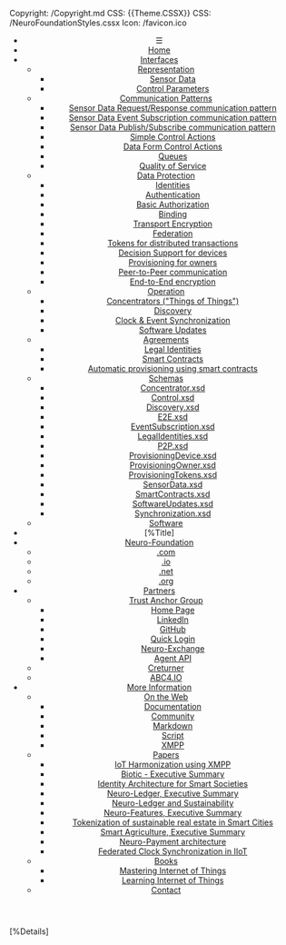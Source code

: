 ﻿Copyright: /Copyright.md
CSS: {{Theme.CSSX}}
CSS: /NeuroFoundationStyles.cssx
Icon: /favicon.ico

<header id="header">
<nav>

* &#9776;
* [Home](/Index.md)
* [Interfaces](#)
	* [Representation](#)
		* [Sensor Data](SensorData.md)
		* [Control Parameters](ControlParameters.md)
	* [Communication Patterns](#)
		* [Sensor Data Request/Response communication pattern](SensorDataRequestResponse.md)
		* [Sensor Data Event Subscription communication pattern](SensorDataEventSubscription.md)
		* [Sensor Data Publish/Subscribe communication pattern](SensorDataPublishSubscribe.md)
		* [Simple Control Actions](ControlSimpleActions.md)
		* [Data Form Control Actions](ControlDataForm.md)
		* [Queues](#)
		* [Quality of Service](#)
	* [Data Protection](#)
		* [Identities](Identities.md)
		* [Authentication](Authentication.md)
		* [Basic Authorization](Authorization.md)
		* [Binding](Binding.md)
		* [Transport Encryption](TransportEncryption.md)
		* [Federation](Federation.md)
		* [Tokens for distributed transactions](Tokens.md)
		* [Decision Support for devices](DecisionSupport.md)
		* [Provisioning for owners](Provisioning.md)
		* [Peer-to-Peer communication](P2P.md)
		* [End-to-End encryption](E2E.md)
	* [Operation](#)
		* [Concentrators ("Things of Things")](Concentrator.md)
		* [Discovery](Discovery.md)
		* [Clock & Event Synchronization](ClockSynchronization.md)
		* [Software Updates](SoftwareUpdates.md)
	* [Agreements](#)
		* [Legal Identities](LegalIdentities.md)
		* [Smart Contracts](/SmartContracts.md)
		* [Automatic provisioning using smart contracts](#)
	* [Schemas](#)
		* [Concentrator.xsd](Schemas/Concentrator.xsd)
		* [Control.xsd](Schemas/Control.xsd)
		* [Discovery.xsd](Schemas/Discovery.xsd)
		* [E2E.xsd](Schemas/E2E.xsd)
		* [EventSubscription.xsd](Schemas/EventSubscription.xsd)
		* [LegalIdentities.xsd](Schemas/LegalIdentities.xsd)
		* [P2P.xsd](Schemas/P2P.xsd)
		* [ProvisioningDevice.xsd](Schemas/ProvisioningDevice.xsd)
		* [ProvisioningOwner.xsd](Schemas/ProvisioningOwner.xsd)
		* [ProvisioningTokens.xsd](Schemas/ProvisioningTokens.xsd)
		* [SensorData.xsd](Schemas/SensorData.xsd)
		* [SmartContracts.xsd](Schemas/SmartContracts.xsd)
		* [SoftwareUpdates.xsd](Schemas/SoftwareUpdates.xsd)
		* [Synchronization.xsd](Schemas/Synchronization.xsd)
	* [Software](Implementations.md)
* [%Title]
* [Neuro-Foundation](#)
	* [\.com](https://neuro-foundation.com/)
	* [\.io](https://neuro-foundation.io/)
	* [\.net](https://neuro-foundation.net/)
	* [\.org](https://neuro-foundation.org/)
* [Partners](#)
	* [Trust Anchor Group](#)
		* [Home Page](https://trustanchorgroup.com/)
		* [LinkedIn](https://www.linkedin.com/company/trust-anchor-group/)
		* [GitHub](https://github.com/Trust-Anchor-Group)
		* [Quick Login](https://quicklog.in/)
		* [Neuro-Exchange](https://neuro-exchange.com/)
		* [Agent API](https://lab.tagroot.io/Documentation/Neuron/Agent.md)
	* [Creturner](https://www.creturner.com/)
	* [ABC4.IO](https://abc4.io/)
* [More Information](#)
	* [On the Web](#)
		* [Documentation](https://lab.tagroot.io/Documentation/Index.md)
		* [Community](https://lab.tagroot.io/Community/Index.md)
		* [Markdown](/Markdown.md)
		* [Script](/Script.md)
		* [XMPP](https://xmpp.org/)
	* [Papers](#)
		* [IoT Harmonization using XMPP](Papers/IoT%20Harmonization%20using%20XMPP.pdf)
		* [Biotic - Executive Summary](Papers/Biotic%20-%20Executive%20Summary.pdf)
		* [Identity Architecture for Smart Societies](Papers/Identity%20Architecture%20for%20Smart%20Societies.pdf)
		* [Neuro-Ledger, Executive Summary](Papers/Neuro-Ledger,%20Executive%20Summary.pdf)
		* [Neuro-Ledger and Sustainability](Papers/Neuro-Ledger%20and%20Sustainability.pdf)
		* [Neuro-Features, Executive Summary](Papers/Neuro-Features,%20Executive%20Summary.pdf)
		* [Tokenization of sustainable real estate in Smart Cities](Papers/Tokenization%20of%20sustainable%20real%20estate%20in%20Smart%20Cities.pdf)
		* [Smart Agriculture, Executive Summary](Papers/Smart%20Agriculture,%20Executive%20Summary.pdf)
		* [Neuro-Payment architecture](Papers/Neuro-Payment%20architecture.pdf)
		* [Federated Clock Synchronization in IIoT](Papers/Federated%20Clock%20Synchronization%20in%20IIoT.pdf)
	* [Books](#)
		* [Mastering Internet of Things](https://www.packtpub.com/en-us/product/mastering-internet-of-things-9781788397483)
		* [Learning Internet of Things](https://www.amazon.com/Learning-Internet-Things-Peter-Waher/dp/1783553537/)
	* [Contact](/Feedback.md)

</nav>
</header>
<main>

[%Details]

</main>
